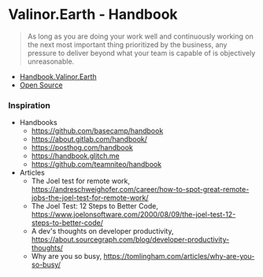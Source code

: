 # Valinor.Earth - Handbook

> As long as you are doing your work well and continuously working on the next most important thing prioritized by the business, any pressure to deliver beyond what your team is capable of is objectively unreasonable.

- [Handbook.Valinor.Earth](https://handbook.valinor.earth/)
- [Open Source](https://github.com/valinorearth/handbook)

### Inspiration

- Handbooks
	+ https://github.com/basecamp/handbook
	+ https://about.gitlab.com/handbook/
	+ https://posthog.com/handbook
	+ https://handbook.glitch.me
	+ https://github.com/teamniteo/handbook
- Articles
	+ The Joel test for remote work, https://andreschweighofer.com/career/how-to-spot-great-remote-jobs-the-joel-test-for-remote-work/
	+ The Joel Test: 12 Steps to Better Code, https://www.joelonsoftware.com/2000/08/09/the-joel-test-12-steps-to-better-code/
	+ A dev's thoughts on developer productivity, https://about.sourcegraph.com/blog/developer-productivity-thoughts/
	+ Why are you so busy, https://tomlingham.com/articles/why-are-you-so-busy/